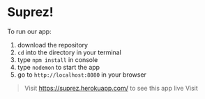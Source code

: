 # Suprez!
To run our app:
1. download the repository
1. `cd` into the directory in your terminal
1. type `npm install` in console
1. type `nodemon` to start the app
1. go to `http://localhost:8080` in your browser

> Visit https://suprez.herokuapp.com/ to see this app live
> Visit